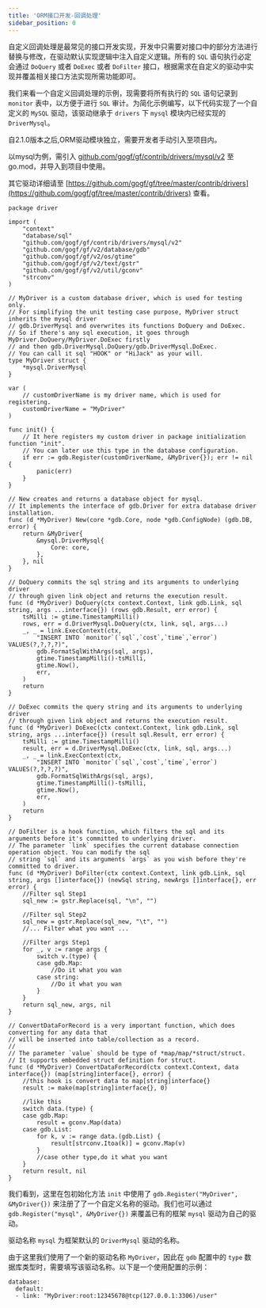 ```yaml
---
title: 'ORM接口开发-回调处理'
sidebar_position: 0
---
```


自定义回调处理是最常见的接口开发实现，开发中只需要对接口中的部分方法进行替换与修改，在驱动默认实现逻辑中注入自定义逻辑。所有的 `SQL` 语句执行必定会通过 `DoQuery` 或者 `DoExec` 或者 `DoFilter` 接口，根据需求在自定义的驱动中实现并覆盖相关接口方法实现所需功能即可。

我们来看一个自定义回调处理的示例，现需要将所有执行的 `SQL` 语句记录到 `monitor` 表中，以方便于进行 `SQL` 审计。为简化示例编写，以下代码实现了一个自定义的 `MySQL` 驱动，该驱动继承于 `drivers` 下 `mysql` 模块内已经实现的 `DriverMysql`。

自2.1.0版本之后,ORM驱动模块独立，需要开发者手动引入至项目内。

以mysql为例，需引入 [github.com/gogf/gf/contrib/drivers/mysql/v2](http://github.com/gogf/gf/contrib/drivers/mysql/v2) 至go.mod，并导入到项目中使用。

其它驱动详细请至 [https://github.com/gogf/gf/tree/master/contrib/drivers](https://github.com/gogf/gf/tree/master/contrib/drivers) 查看。

```
package driver

import (
	"context"
	"database/sql"
	"github.com/gogf/gf/contrib/drivers/mysql/v2"
	"github.com/gogf/gf/v2/database/gdb"
	"github.com/gogf/gf/v2/os/gtime"
	"github.com/gogf/gf/v2/text/gstr"
	"github.com/gogf/gf/v2/util/gconv"
	"strconv"
)

// MyDriver is a custom database driver, which is used for testing only.
// For simplifying the unit testing case purpose, MyDriver struct inherits the mysql driver
// gdb.DriverMysql and overwrites its functions DoQuery and DoExec.
// So if there's any sql execution, it goes through MyDriver.DoQuery/MyDriver.DoExec firstly
// and then gdb.DriverMysql.DoQuery/gdb.DriverMysql.DoExec.
// You can call it sql "HOOK" or "HiJack" as your will.
type MyDriver struct {
	*mysql.DriverMysql
}

var (
	// customDriverName is my driver name, which is used for registering.
	customDriverName = "MyDriver"
)

func init() {
	// It here registers my custom driver in package initialization function "init".
	// You can later use this type in the database configuration.
	if err := gdb.Register(customDriverName, &MyDriver{}); err != nil {
		panic(err)
	}
}

// New creates and returns a database object for mysql.
// It implements the interface of gdb.Driver for extra database driver installation.
func (d *MyDriver) New(core *gdb.Core, node *gdb.ConfigNode) (gdb.DB, error) {
	return &MyDriver{
		&mysql.DriverMysql{
			Core: core,
		},
	}, nil
}

// DoQuery commits the sql string and its arguments to underlying driver
// through given link object and returns the execution result.
func (d *MyDriver) DoQuery(ctx context.Context, link gdb.Link, sql string, args ...interface{}) (rows gdb.Result, err error) {
	tsMilli := gtime.TimestampMilli()
	rows, err = d.DriverMysql.DoQuery(ctx, link, sql, args...)
	_, _ = link.ExecContext(ctx,
		"INSERT INTO `monitor`(`sql`,`cost`,`time`,`error`) VALUES(?,?,?,?)",
		gdb.FormatSqlWithArgs(sql, args),
		gtime.TimestampMilli()-tsMilli,
		gtime.Now(),
		err,
	)
	return
}

// DoExec commits the query string and its arguments to underlying driver
// through given link object and returns the execution result.
func (d *MyDriver) DoExec(ctx context.Context, link gdb.Link, sql string, args ...interface{}) (result sql.Result, err error) {
	tsMilli := gtime.TimestampMilli()
	result, err = d.DriverMysql.DoExec(ctx, link, sql, args...)
	_, _ = link.ExecContext(ctx,
		"INSERT INTO `monitor`(`sql`,`cost`,`time`,`error`) VALUES(?,?,?,?)",
		gdb.FormatSqlWithArgs(sql, args),
		gtime.TimestampMilli()-tsMilli,
		gtime.Now(),
		err,
	)
	return
}

// DoFilter is a hook function, which filters the sql and its arguments before it's committed to underlying driver.
// The parameter `link` specifies the current database connection operation object. You can modify the sql
// string `sql` and its arguments `args` as you wish before they're committed to driver.
func (d *MyDriver) DoFilter(ctx context.Context, link gdb.Link, sql string, args []interface{}) (newSql string, newArgs []interface{}, err error) {
	//Filter sql Step1
	sql_new := gstr.Replace(sql, "\n", "")

	//Filter sql Step2
	sql_new = gstr.Replace(sql_new, "\t", "")
	//... Filter what you want ...

	//Filter args Step1
	for _, v := range args {
		switch v.(type) {
		case gdb.Map:
			//Do it what you wan
		case string:
			//Do it what you wan
		}
	}
	return sql_new, args, nil
}

// ConvertDataForRecord is a very important function, which does converting for any data that
// will be inserted into table/collection as a record.
//
// The parameter `value` should be type of *map/map/*struct/struct.
// It supports embedded struct definition for struct.
func (d *MyDriver) ConvertDataForRecord(ctx context.Context, data interface{}) (map[string]interface{}, error) {
	//this hook is convert data to map[string]interface{}
	result := make(map[string]interface{}, 0)

	//like this
	switch data.(type) {
	case gdb.Map:
		result = gconv.Map(data)
	case gdb.List:
		for k, v := range data.(gdb.List) {
			result[strconv.Itoa(k)] = gconv.Map(v)
		}
		//case other type,do it what you want
	}
	return result, nil
}

```

我们看到，这里在包初始化方法 `init` 中使用了 `gdb.Register("MyDriver", &MyDriver{})` 来注册了了一个自定义名称的驱动。我们也可以通过 `gdb.Register("mysql", &MyDriver{})` 来覆盖已有的框架 `mysql` 驱动为自己的驱动。

驱动名称 `mysql` 为框架默认的 `DriverMysql` 驱动的名称。

由于这里我们使用了一个新的驱动名称 `MyDriver`，因此在 `gdb` 配置中的 `type` 数据库类型时，需要填写该驱动名称。以下是一个使用配置的示例：

```
database:
  default:
  - link: "MyDriver:root:12345678@tcp(127.0.0.1:3306)/user"
```